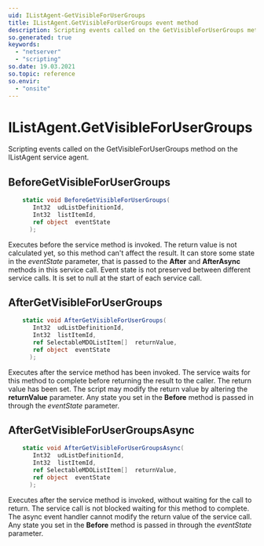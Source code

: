 ```yaml
---
uid: IListAgent-GetVisibleForUserGroups
title: IListAgent.GetVisibleForUserGroups event method
description: Scripting events called on the GetVisibleForUserGroups method on the IListAgent service agent.
so.generated: true
keywords:
  - "netserver"
  - "scripting"
so.date: 19.03.2021
so.topic: reference
so.envir:
  - "onsite"
---
```

# IListAgent.GetVisibleForUserGroups

Scripting events called on the <see cref='M:SuperOffice.CRM.Services.IListAgent.GetVisibleForUserGroups'>GetVisibleForUserGroups</see> method on the <see cref='IListAgent'>IListAgent</see>  service agent.

## BeforeGetVisibleForUserGroups
```cs
    static void BeforeGetVisibleForUserGroups(
       Int32  udListDefinitionId,
       Int32  listItemId,
       ref object  eventState
      );
```
Executes before the service method is invoked.
The return value is not calculated yet, so this method can't affect the result.
It can store some state in the *eventState* parameter, that is passed to the **After** and **AfterAsync** methods in this service call.
Event state is not preserved between different service calls. It is set to null at the start of each service call.
## AfterGetVisibleForUserGroups
```cs
    static void AfterGetVisibleForUserGroups(
       Int32  udListDefinitionId,
       Int32  listItemId,
       ref SelectableMDOListItem[]  returnValue,
       ref object  eventState
      );
```
Executes after the service method has been invoked. The service waits for this method to complete before returning the result to the caller.
The return value has been set. The script may modify the return value by altering the **returnValue** parameter.
Any state you set in the **Before** method is passed in through the *eventState* parameter.
## AfterGetVisibleForUserGroupsAsync
```cs
    static void AfterGetVisibleForUserGroupsAsync(
       Int32  udListDefinitionId,
       Int32  listItemId,
       ref SelectableMDOListItem[]  returnValue,
       ref object  eventState
      );
```
Executes after the service method is invoked, without waiting for the call to return.
The service call is not blocked waiting for this method to complete.
The async event handler cannot modify the return value of the service call.
Any state you set in the **Before** method is passed in through the *eventState* parameter.

